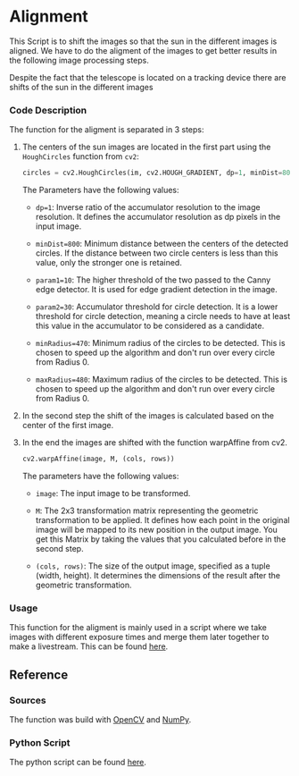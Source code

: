 # Alignment
This Script is to shift the images so that the sun in the different images is aligned. We have to do the aligment of the images to get better results in the following image processing steps. 

Despite the fact that the telescope is located on a tracking device there are shifts of the sun in the different images

### Code Description
The function for the aligment is separated in 3 steps: 

1. The centers of the sun images are located in the first part using the `HoughCircles` function from `cv2`:

    ```python
    circles = cv2.HoughCircles(im, cv2.HOUGH_GRADIENT, dp=1, minDist=800, param1=10, param2=30, minRadius=470, maxRadius=480)
    ```
    The Parameters have the following values:
    
    - `dp=1`: Inverse ratio of the accumulator resolution to the image resolution. It defines the accumulator resolution as dp pixels in the input image.

    - `minDist=800`: Minimum distance between the centers of the detected circles. If the distance between two circle centers is less than this value, only the stronger one is retained.

    - `param1=10`: The higher threshold of the two passed to the Canny edge detector. It is used for edge gradient detection in the image.

    - `param2=30`: Accumulator threshold for circle detection. It is a lower threshold for circle detection, meaning a circle needs to have at least this value in the accumulator to be considered as a candidate.

    - `minRadius=470`: Minimum radius of the circles to be detected. This is chosen to speed up the algorithm and don't run over every circle from Radius 0.

    - `maxRadius=480`: Maximum radius of the circles to be detected. This is chosen to speed up the algorithm and don't run over every circle from Radius 0.



2. In the second step the shift of the images is calculated based on the center of the first image.

3. In the end the images are shifted with the function warpAffine from cv2.
    ```python
    cv2.warpAffine(image, M, (cols, rows))
    ```
    The parameters have the following values:
    - `image`: The input image to be transformed.

    - `M`: The 2x3 transformation matrix representing the geometric transformation to be applied. It defines how each point in the original image will be mapped to its new position in the output image. You get this Matrix by taking the values that you calculated before in the second step.

    - `(cols, rows)`: The size of the output image, specified as a tuple (width, height). It determines the dimensions of the result after the geometric transformation.



### Usage 
This function for the aligment is mainly used in a script where we take images with different exposure times and merge them later together to make a livestream. This can be found [here](https://github.com/pmodwrc/halpha/blob/main/sun_catching/process.py).

## Reference

### Sources
The function was build with [OpenCV](https://docs.opencv.org/4.x/index.html) and [NumPy](https://numpy.org/doc/).

### Python Script
The python script can be found [here](https://github.com/pmodwrc/halpha/blob/main/sun_catching/alignment.py).



